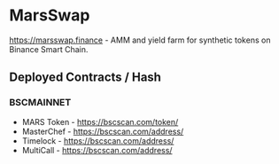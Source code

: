 # MarsSwap

https://marsswap.finance - AMM and yield farm for synthetic tokens on Binance Smart Chain.

## Deployed Contracts / Hash

### BSCMAINNET

- MARS Token - https://bscscan.com/token/
- MasterChef - https://bscscan.com/address/
- Timelock - https://bscscan.com/address/
- MultiCall - https://bscscan.com/address/
